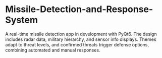 # Missile-Detection-and-Response-System
A real-time missile detection app in development with PyQt6. The design includes radar data, military hierarchy, and sensor info displays. Themes adapt to threat levels, and confirmed threats trigger defense options, combining automated and manual responses.
